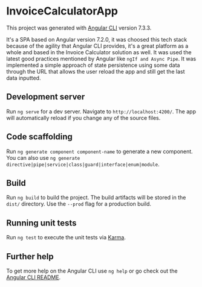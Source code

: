 # InvoiceCalculatorApp

This project was generated with [Angular CLI](https://github.com/angular/angular-cli) version 7.3.3.

It's a SPA based on Angular version 7.2.0, it was choosed this tech stack because of the agility that Angular CLI provides, it's a great platform as a whole and based in the Invoice Calculator solution as well. It was used the latest good practices mentioned by Angular like `ngIf and Async Pipe`. It was implemented a simple approach of state persistence using some data through the URL that allows the user reload the app and still get the last data inputted.


## Development server

Run `ng serve` for a dev server. Navigate to `http://localhost:4200/`. The app will automatically reload if you change any of the source files.

## Code scaffolding

Run `ng generate component component-name` to generate a new component. You can also use `ng generate directive|pipe|service|class|guard|interface|enum|module`.

## Build

Run `ng build` to build the project. The build artifacts will be stored in the `dist/` directory. Use the `--prod` flag for a production build.

## Running unit tests

Run `ng test` to execute the unit tests via [Karma](https://karma-runner.github.io).

## Further help

To get more help on the Angular CLI use `ng help` or go check out the [Angular CLI README](https://github.com/angular/angular-cli/blob/master/README.md).
